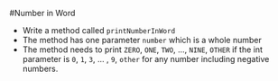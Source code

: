 #Number in Word
* Write a method called `printNumberInWord`
* The method has one parameter `number` which is a whole number
* The method needs to print `ZERO`, `ONE`, `TWO`, ..., `NINE`, `OTHER` if the int parameter is `0`, `1`, `3`, ... , 
  `9`, `other` for any number including negative numbers.